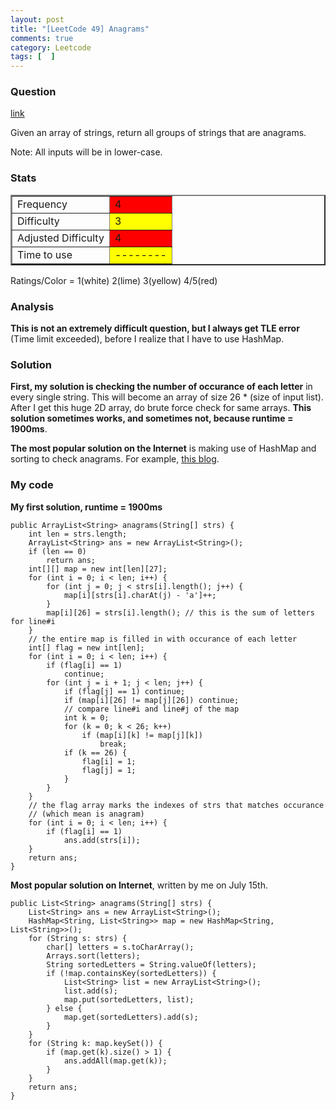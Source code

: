 ```yaml
---
layout: post
title: "[LeetCode 49] Anagrams"
comments: true
category: Leetcode
tags: [  ]
---
```


### Question 
[link](http://oj.leetcode.com/problems/anagrams/)

<div class="question-content">
            <p></p><p>Given an array of strings, return all groups of strings that are anagrams.
</p>

<p>Note: All inputs will be in lower-case.</p><p></p>
          </div>

### Stats
<table border="2">
	<tr>
		<td>Frequency</td>
		<td bgcolor="red">4</td>
	</tr>
	<tr>
		<td>Difficulty</td>
		<td bgcolor="yellow">3</td>
	</tr>
	<tr>
		<td>Adjusted Difficulty</td>
		<td bgcolor="red">4</td>
	</tr>
	<tr>
		<td>Time to use</td>
		<td bgcolor="yellow">--------</td>
	</tr>
</table>

Ratings/Color = 1(white) 2(lime) 3(yellow) 4/5(red)

### Analysis

__This is not an extremely difficult question, but I always get TLE error__ (Time limit exceeded), before I realize that I have to use HashMap.

### Solution

__First, my solution is checking the number of occurance of each letter__ in every single string. This will become an array of size 26 * (size of input list). After I get this huge 2D array, do brute force check for same arrays. __This solution sometimes works, and sometimes not, because runtime = 1900ms__. 

__The most popular solution on the Internet__ is making use of HashMap and sorting to check anagrams. For example, [this blog](http://blog.csdn.net/xudli/article/details/8550425). 

### My code 

__My first solution, runtime = 1900ms__

    public ArrayList<String> anagrams(String[] strs) {
        int len = strs.length;
        ArrayList<String> ans = new ArrayList<String>();
        if (len == 0)
            return ans;
        int[][] map = new int[len][27];
        for (int i = 0; i < len; i++) {
            for (int j = 0; j < strs[i].length(); j++) {
                map[i][strs[i].charAt(j) - 'a']++;
            }
            map[i][26] = strs[i].length(); // this is the sum of letters for line#i
        }
        // the entire map is filled in with occurance of each letter
        int[] flag = new int[len];
        for (int i = 0; i < len; i++) {
            if (flag[i] == 1)
                continue;
            for (int j = i + 1; j < len; j++) {
                if (flag[j] == 1) continue;
                if (map[i][26] != map[j][26]) continue;
                // compare line#i and line#j of the map
                int k = 0;
                for (k = 0; k < 26; k++)
                    if (map[i][k] != map[j][k])
                        break;
                if (k == 26) {
                    flag[i] = 1;
                    flag[j] = 1;
                }
            }
        }
        // the flag array marks the indexes of strs that matches occurance
        // (which mean is anagram)
        for (int i = 0; i < len; i++) {
            if (flag[i] == 1)
                ans.add(strs[i]);
        }
        return ans;
    }   

__Most popular solution on Internet__, written by me on July 15th. 

    public List<String> anagrams(String[] strs) {
        List<String> ans = new ArrayList<String>();
		HashMap<String, List<String>> map = new HashMap<String, List<String>>();
		for (String s: strs) {
			char[] letters = s.toCharArray();
			Arrays.sort(letters);
			String sortedLetters = String.valueOf(letters);
			if (!map.containsKey(sortedLetters)) {
				List<String> list = new ArrayList<String>();
				list.add(s);
				map.put(sortedLetters, list);
			} else {
				map.get(sortedLetters).add(s);
			}
		}
		for (String k: map.keySet()) {
			if (map.get(k).size() > 1) {
				ans.addAll(map.get(k));
			}
		}
		return ans;
    }
